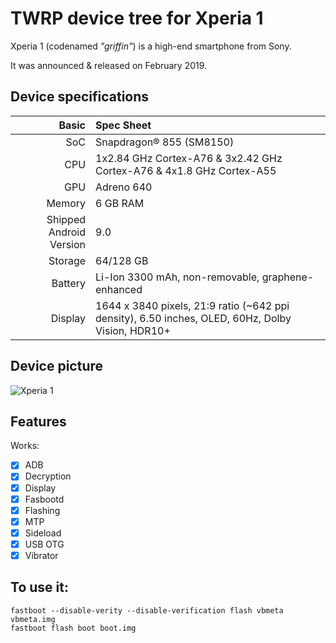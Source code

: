 # TWRP device tree for Xperia 1

Xperia 1 (codenamed _"griffin"_) is a high-end smartphone from Sony.

It was announced & released on February 2019.

## Device specifications

Basic   | Spec Sheet
-------:|:-------------------------
SoC     | Snapdragon® 855 (SM8150)
CPU     | 1x2.84 GHz Cortex-A76 & 3x2.42 GHz Cortex-A76 & 4x1.8 GHz Cortex-A55
GPU     | Adreno 640
Memory  | 6 GB RAM
Shipped Android Version | 9.0
Storage | 64/128 GB
Battery | Li-Ion 3300 mAh, non-removable, graphene-enhanced
Display | 1644 x 3840 pixels, 21:9 ratio (~642 ppi density), 6.50 inches, OLED, 60Hz, Dolby Vision, HDR10+

## Device picture

![Xperia 1](https://www.sony.com.hk/image/5eb042f99b9b7307f2d447527fdd83a2?fmt=pjpeg&wid=4000&qlt=43)

## Features

Works:

- [X] ADB
- [X] Decryption
- [X] Display
- [X] Fasbootd
- [X] Flashing
- [X] MTP
- [X] Sideload
- [X] USB OTG
- [X] Vibrator

## To use it:

```
fastboot --disable-verity --disable-verification flash vbmeta vbmeta.img
fastboot flash boot boot.img
```
